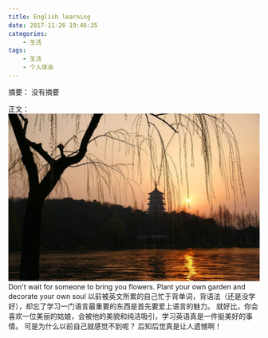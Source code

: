 ```yaml
---
title: English learning
date: 2017-11-26 19:46:35
categories:
	- 生活
tags:
	- 生活
	- 个人体会
---
```

摘要： 没有摘要
<!-- more -->
正文：
![平湖秋月](/images/xihu1.jpeg)
Don't wait for someone to bring you flowers. 
Plant your own garden and decorate your own soul
以前被英文所累的自己忙于背单词，背语法（还是没学好），却忘了学习一门语言最重要的东西是首先要爱上语言的魅力。
就好比，你会喜欢一位美丽的姑娘，会被他的美貌和纯洁吸引，学习英语真是一件挺美好的事情。
可是为什么以前自己就感觉不到呢？ 后知后觉真是让人遗憾啊！


